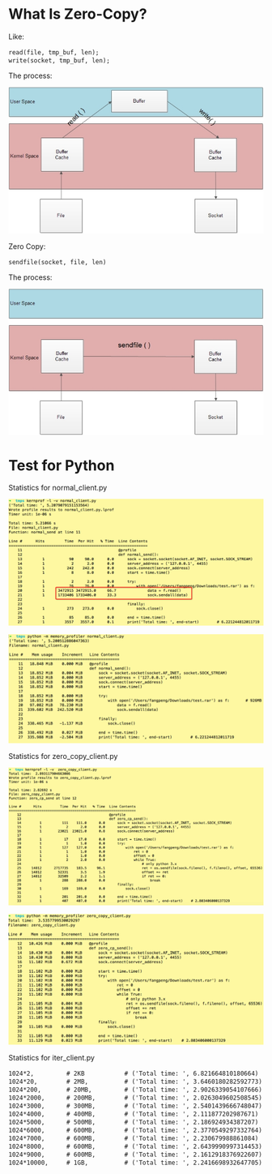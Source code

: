 # What Is Zero-Copy?

Like:

	read(file, tmp_buf, len);
	write(socket, tmp_buf, len);

The process:

![](1.png)

Zero Copy:

	sendfile(socket, file, len)

The process:

![](2.png)

# Test for Python

Statistics for normal_client.py

![](normal_use_time.png)

![](normal_use_memory.png)

Statistics for zero_copy_client.py

![](zero_copy_use_time.png)

![](zero_copy_use_memory.png)

Statistics for iter_client.py

	1024*2,         # 2KB           # ('Total time: ', 6.821664810180664)
    1024*20,        # 2MB,          # ('Total time: ', 3.6460180282592773)
    1024*200,       # 20MB,         # ('Total time: ', 2.9026339054107666)
    1024*2000,      # 200MB,        # ('Total time: ', 2.0263049602508545)
    1024*3000,      # 300MB,        # ('Total time: ', 2.5401439666748047)
    1024*4000,      # 400MB,        # ('Total time: ', 2.111877202987671)
    1024*5000,      # 500MB,        # ('Total time: ', 2.186924934387207)
    1024*6000,      # 600MB,        # ('Total time: ', 2.3770549297332764)
    1024*7000,      # 600MB,        # ('Total time: ', 2.230679988861084)
    1024*8000,      # 600MB,        # ('Total time: ', 2.6439990997314453)
    1024*9000,      # 600MB,        # ('Total time: ', 2.1612918376922607)
    1024*10000,     # 1GB,          # ('Total time: ', 2.2416698932647705)


